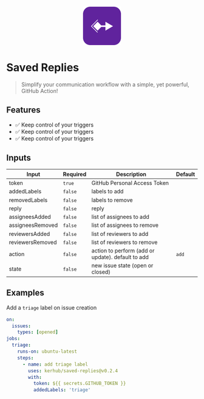 <p align="center">
 <img width="20%" height="20%" src="./logo.svg" alt="project logo">
</p>

# Saved Replies
> Simplify your communication workflow with a simple, yet powerful, GitHub Action!


## Features

- ✅ Keep control of your triggers
- ✅ Keep control of your triggers
- ✅ Keep control of your triggers


## Inputs

| Input                 | Required                      | Description                                                  | Default                                                                |
| ---------------------- | ------------------------- | ------------------------------------------------------------ | ---------------------------------------------------------------------- |
| token                  | `true`                  | GitHub Personal Access Token                                   |                                            |
| addedLabels            | `false`                 | labels to add                                                  |                                                                |
| removedLabels          | `false`                 | labels to remove                                               | 
| reply                  | `false`                 | reply                                                          | 
| assigneesAdded         | `false`                 | list of assignees to add                                       | 
| assigneesRemoved       | `false`                 | list of assignees to remove                                    | 
| reviewersAdded         | `false`                 | list of reviewers to add                                       | 
| reviewersRemoved       | `false`                 | list of reviewers to remove                                    | 
| action                 | `false`                 | action to perform (add or update). default to add              | `add`
| state                  | `false`                 | new issue state (open or closed)                               | 


## Examples

Add a `triage` label on issue creation

```yaml
on:
  issues:
    types: [opened]
jobs:
  triage:
    runs-on: ubuntu-latest
    steps:
      - name: add triage label
        uses: kerhub/saved-replies@v0.2.4
        with:
          token: ${{ secrets.GITHUB_TOKEN }}
          addedLabels: 'triage'

```
